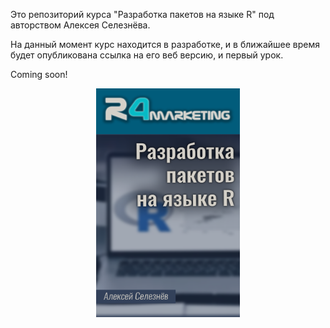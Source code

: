 Это репозиторий курса "Разработка пакетов на языке R" под авторством Алексея Селезнёва.

На данный момент курс находится в разработке, и в ближайшее время будет опубликована ссылка на его веб версию, и первый урок.

Coming soon!

<center>
<img src="img/cover.png" align="center" alt="Cover image" class="cover" width="230" height="366">
</center>

